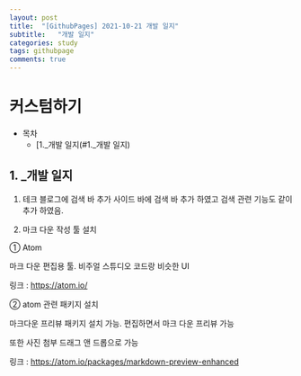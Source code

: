 ```yaml
---
layout: post
title:  "[GithubPages] 2021-10-21 개발 일지"
subtitle:   "개발 일지"
categories: study
tags: githubpage
comments: true
---
```


# 커스텀하기

-  목차
    - [1._개발 일지(#1._개발 일지)



## 1. _개발 일지
 1) 테크 블로그에 검색 바 추가
 사이드 바에 검색 바 추가 하였고 검색 관련 기능도 같이 추가 하였음.



 2) 마크 다운 작성 툴 설치
 >
  ① Atom
  >
  마크 다운 편집용 툴. 비주얼 스튜디오 코드랑 비슷한 UI
  >
  링크 : https://atom.io/

  ② atom 관련 패키지 설치
  >
  마크다운 프리뷰 패키지 설치 가능. 편집하면서 마크 다운 프리뷰 가능
  >
  또한 사진 첨부 드래그 앤 드롭으로 가능
  >
  링크 : https://atom.io/packages/markdown-preview-enhanced
